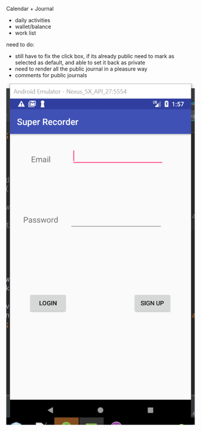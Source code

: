 Calendar + Journal
- daily activities
- wallet/balance
- work list


need to do:
- still have to fix the click box, if its already public need to mark as selected as default, and able to set it back as private
- need to render all the public journal in a pleasure way
- comments for public journals

![alt text](https://raw.githubusercontent.com/leoyangyuliang/coolproject/master/pics/login.png)
